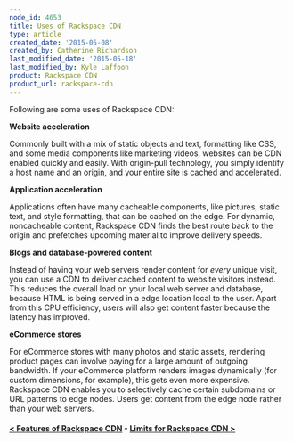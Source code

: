```yaml
---
node_id: 4653
title: Uses of Rackspace CDN
type: article
created_date: '2015-05-08'
created_by: Catherine Richardson
last_modified_date: '2015-05-18'
last_modified_by: Kyle Laffoon
product: Rackspace CDN
product_url: rackspace-cdn
---
```


Following are some uses of Rackspace CDN:

**Website acceleration**

Commonly built with a mix of static objects and text, formatting like
CSS, and some media components like marketing videos, websites can be
CDN enabled quickly and easily.  With origin-pull technology, you simply
identify a host name and an origin, and your entire site is cached and
accelerated.

**Application acceleration**

Applications often have many cacheable components, like pictures, static
text, and style formatting, that can be cached on the edge.  For
dynamic, noncacheable content, Rackspace CDN finds the best route back
to the origin and prefetches upcoming material to improve delivery
speeds.

**Blogs and database-powered content**

Instead of having your web servers render content for *every* unique
visit, you can use a CDN to deliver cached content to website visitors
instead. This reduces the overall load on your local web server and
database, because HTML is being served in a edge location local to the
user. Apart from this CPU efficiency, users will also get content faster
because the latency has improved.

**eCommerce stores**

For eCommerce stores with many photos and static assets, rendering
product pages can involve paying for a large amount of outgoing
bandwidth. If your eCommerce platform renders images dynamically (for
custom dimensions, for example), this gets even more expensive.
Rackspace CDN enables you to selectively cache certain subdomains or URL
patterns to edge nodes. Users get content from the edge node rather than
your web servers.



#### [&lt; Features of Rackspace CDN](/how-to/features-of-rackspace-cdn)    -    [Limits for Rackspace CDN &gt;](/how-to/limits-for-rackspace-cdn)





